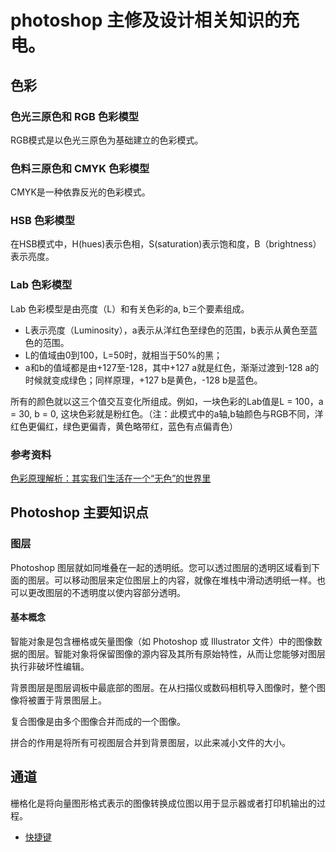 # photoshop 主修及设计相关知识的充电。

## 色彩

### 色光三原色和 RGB 色彩模型
RGB模式是以色光三原色为基础建立的色彩模式。

### 色料三原色和 CMYK 色彩模型
CMYK是一种依靠反光的色彩模式。

### HSB 色彩模型
在HSB模式中，H(hues)表示色相，S(saturation)表示饱和度，B（brightness）表示亮度。

### Lab 色彩模型
Lab 色彩模型是由亮度（L）和有关色彩的a, b三个要素组成。

* L表示亮度（Luminosity），a表示从洋红色至绿色的范围，b表示从黄色至蓝色的范围。
* L的值域由0到100，L=50时，就相当于50%的黑；
* a和b的值域都是由+127至-128，其中+127 a就是红色，渐渐过渡到-128 a的时候就变成绿色；同样原理，+127 b是黄色，-128 b是蓝色。

所有的颜色就以这三个值交互变化所组成。例如，一块色彩的Lab值是L = 100，a = 30, b = 0, 这块色彩就是粉红色。（注：此模式中的a轴,b轴颜色与RGB不同，洋红色更偏红，绿色更偏青，黄色略带红，蓝色有点偏青色）

### 参考资料
[色彩原理解析：其实我们生活在一个“无色”的世界里](https://zhuanlan.zhihu.com/p/53547719)      


## Photoshop 主要知识点

### 图层
Photoshop 图层就如同堆叠在一起的透明纸。您可以透过图层的透明区域看到下面的图层。可以移动图层来定位图层上的内容，就像在堆栈中滑动透明纸一样。也可以更改图层的不透明度以使内容部分透明。

#### 基本概念
智能对象是包含栅格或矢量图像（如 Photoshop 或 Illustrator 文件）中的图像数据的图层。智能对象将保留图像的源内容及其所有原始特性，从而让您能够对图层执行非破坏性编辑。

背景图层是图层调板中最底部的图层。在从扫描仪或数码相机导入图像时，整个图像将被置于背景图层上。

复合图像是由多个图像合并而成的一个图像。

拼合的作用是将所有可视图层合并到背景图层，以此来减小文件的大小。

## 通道

栅格化是将向量图形格式表示的图像转换成位图以用于显示器或者打印机输出的过程。

- [快捷键](shortcut.md)     
